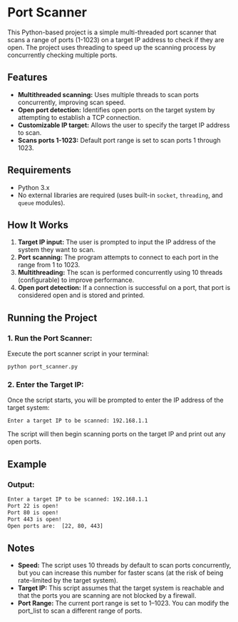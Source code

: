 # Port Scanner

This Python-based project is a simple multi-threaded port scanner that scans a range of ports (1-1023) on a target IP address to check if they are open. The project uses threading to speed up the scanning process by concurrently checking multiple ports.

## Features

- **Multithreaded scanning:** Uses multiple threads to scan ports concurrently, improving scan speed.
- **Open port detection:** Identifies open ports on the target system by attempting to establish a TCP connection.
- **Customizable IP target:** Allows the user to specify the target IP address to scan.
- **Scans ports 1-1023:** Default port range is set to scan ports 1 through 1023.

## Requirements

- Python 3.x
- No external libraries are required (uses built-in `socket`, `threading`, and `queue` modules).

## How It Works

1. **Target IP input:** The user is prompted to input the IP address of the system they want to scan.
2. **Port scanning:** The program attempts to connect to each port in the range from 1 to 1023.
3. **Multithreading:** The scan is performed concurrently using 10 threads (configurable) to improve performance.
4. **Open port detection:** If a connection is successful on a port, that port is considered open and is stored and printed.

## Running the Project

### 1. Run the Port Scanner:
Execute the port scanner script in your terminal:

`python port_scanner.py`

### 2. Enter the Target IP:
Once the script starts, you will be prompted to enter the IP address of the target system:

`Enter a target IP to be scanned: 192.168.1.1`

The script will then begin scanning ports on the target IP and print out any open ports.

## Example

### Output:
```bash
Enter a target IP to be scanned: 192.168.1.1
Port 22 is open!
Port 80 is open!
Port 443 is open!
Open ports are:  [22, 80, 443]
```

## Notes
- **Speed:** The script uses 10 threads by default to scan ports concurrently, but you can increase this number for faster scans (at the risk of being rate-limited by the target system).
- **Target IP:** This script assumes that the target system is reachable and that the ports you are scanning are not blocked by a firewall.
- **Port Range:** The current port range is set to 1–1023. You can modify the port_list to scan a different range of ports.
